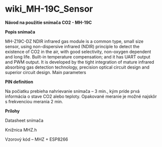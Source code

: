 # wiki_MH-19C_Sensor
**Návod na použitie snímača CO2 - MH-19C**

**Popis snímača**

MH-Z19C-DZ NDIR infrared gas module is a common type, small size sensor, using non-dispersive infrared (NDIR) principle to detect the existence of CO2 in the air, with good selectivity, non-oxygen dependent and long life. Built-in temperature compensation; and it has UART output and PWM output. It is developed by the tight integration of mature infrared absorbing gas detection technology, precision optical circuit design and superior circuit design.
Main parameters
 

**PIN definition**
 
Na počiatku prebieha nahrievanie snímača – 3 min., kým príde prvá informácia o stave CO2 alebo teploty.
Opakované meranie je možné najskôr s frekvenciou merania 2 min.
 

**Prílohy**

Datasheet snímača

Knižnica MHZ.h

Vzorový kód – MHZ + ESP8266
